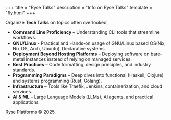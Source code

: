 +++
title = "Ryse Talks"
description = "Info on Ryse Talks"
template = "fly.html"
+++

Organize **Tech Talks** on topics often overlooked,

- **Command Line Proficiency** – Understanding CLI tools that streamline workflows.
- **GNU/Linux** - Practical and Hands-on usage of GNU/Linux based OS(Nix, Nix OS, Arch, Ubuntu), Declarative systems.
- **Deployment Beyond Hosting Platforms** – Deploying software on bare-metal instances instead of relying on managed services.
- **Best Practices** – Code formatting, design principles, and industry standards.
- **Programming Paradigms** – Deep dives into functional (Haskell, Clojure) and systems programming (Rust, Golang).
- **Infrastructure** – Tools like Traefik, Jenkins, containerization, and cloud services.
- **AI & ML** – Large Language Models (LLMs), AI agents, and practical applications.

<div class="w-full text-right text-gray-500">Ryse Platforms &copy 2025.</div>
